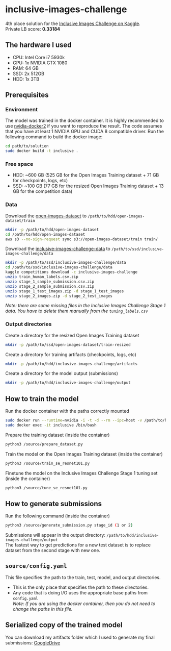 # inclusive-images-challenge
4th place solution for the [Inclusive Images Challenge on Kaggle](https://www.kaggle.com/c/inclusive-images-challenge).  
Private LB score: **0.33184**
## The hardware I used
- CPU: Intel Core i7 5930k
- GPU: 1x NVIDIA GTX 1080
- RAM: 64 GB
- SSD: 2x 512GB
- HDD: 1x 3TB
## Prerequisites
### Environment
The model was trained in the docker container. It is highly recommended to use [nvidia-docker2](https://github.com/NVIDIA/nvidia-docker) if you want to reproduce the result. 
The code assumes that you have at least 1 NVIDIA GPU and CUDA 8 compatible driver. Run the following command to build the docker image:
```bash
cd path/to/solution
sudo docker build -t inclusive .
```
### Free space
- HDD: ~600 GB (525 GB for the Open Images Training dataset + 71 GB for checkpoints, logs, etc)
- SSD: ~100 GB (77 GB for the resized Open Images Training dataset + 13 GB for the competition data)
### Data
Download the [open-images-dataset](https://www.kaggle.com/c/inclusive-images-challenge#Data-Download-&-Getting-Started) to `/path/to/hdd/open-images-dataset/train`
```bash
mkdir -p /path/to/hdd/open-images-dataset
cd /path/to/hdd/open-images-dataset
aws s3 --no-sign-request sync s3://open-images-dataset/train train/
```
Download the [inclusive-images-challenge-data](https://www.kaggle.com/c/inclusive-images-challenge/data) to `/path/to/ssd/inclusive-images-challenge/data`
```bash
mkdir -p /path/to/ssd/inclusive-images-challenge/data
cd /path/to/ssd/inclusive-images-challenge/data
kaggle competitions download -c inclusive-images-challenge
unzip train_human_labels.csv.zip
unzip stage_1_sample_submission.csv.zip
unzip stage_2_sample_submission.csv.zip
unzip stage_1_test_images.zip -d stage_1_test_images
unzip stage_2_images.zip -d stage_2_test_images
```
_Note: there are some missing files in the Inclusive Images Challenge Stage 1 data. You have to delete them manually from the `tuning_labels.csv`_
### Output directories
Create a directory for the resized Open Images Training dataset
```bash
mkdir -p /path/to/ssd/open-images-dataset/train-resized
```
Create a directory for training artifacts (checkpoints, logs, etc)
```bash
mkdir -p /path/to/hdd/inclusive-images-challenge/artifacts
```
Create a directory for the model output (submissions)
```bash
mkdir -p /path/to/hdd/inclusive-images-challenge/output
```
## How to train the model
Run the docker container with the paths correctly mounted
```bash
sudo docker run --runtime=nvidia -i -t -d --rm --ipc=host -v /path/to/hdd/open-images-dataset:/original_images -v /path/to/ssd/open-images-dataset/train-resized:/resized_images -v /path/to/ssd/inclusive-images-challenge/data:/inclusive -v /path/to/hdd/inclusive-images-challenge/artifacts:/artifacts -v /path/to/hdd/inclusive-images-challenge/output:/output --name inclusive inclusive
sudo docker exec -it inclusive /bin/bash
``` 
Prepare the training dataset (inside the container)
```bash
python3 /source/prepare_dataset.py
```
Train the model on the Open Images Training dataset (inside the container)
```bash
python3 /source/train_se_resnet101.py
```
Finetune the model on the Inclusive Images Challenge Stage 1 tuning set (inside the container)
```bash
python3 /source/tune_se_resnet101.py
```
## How to generate submissions
Run the following command (inside the container)
```bash
python3 /source/generate_submission.py stage_id (1 or 2)
```
Submissions will appear in the output directory: `/path/to/hdd/inclusive-images-challenge/output`  
The fastest way to get predictions for a new test dataset is to replace dataset from the second stage with new one.
## `source/config.yaml`
This file specifies the path to the train, test, model, and output directories.
- This is the only place that specifies the path to these directories.
- Any code that is doing I/O uses the appropriate base paths from `config.yaml`  
_Note: If you are using the docker container, then you do not need to change the paths in this file._
##  Serialized copy of the trained model
You can download my artifacts folder which I used to generate my final submissions: [GoogleDrive](https://drive.google.com/file/d/1rg5m7xKXGdc3jnaI-QKLKtpwUPAmieeP/view?usp=sharing)
